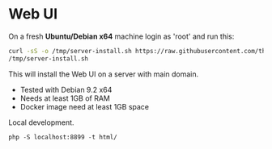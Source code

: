 # Web UI

On a fresh **Ubuntu/Debian x64** machine login as 'root' and run this:

```bash
curl -sS -o /tmp/server-install.sh https://raw.githubusercontent.com/theodorosploumis/faaast/master/scripts/server-install.sh | DOMAIN="faaast.download" && sh 
/tmp/server-install.sh

```

This will install the Web UI on a server with main domain.

 - Tested with Debian 9.2 x64
 - Needs at least 1GB of RAM
 - Docker image need at least 1GB space

Local development.

```
php -S localhost:8899 -t html/
```
